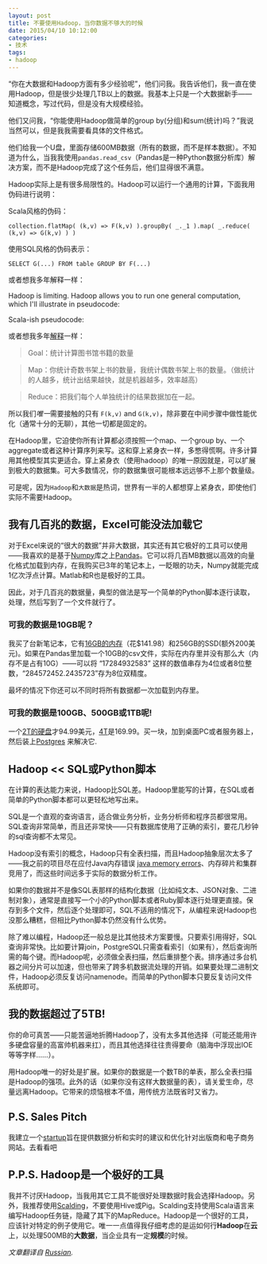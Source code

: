 ```yaml
---
layout: post
title: 不要使用Hadoop，当你数据不够大的时候
date: 2015/04/10 10:12:00
categories: 
- 技术
tags: 
- hadoop
---
```


“你在大数据和Hadoop方面有多少经验呢”，他们问我。我告诉他们，我一直在使用Hadoop，但是很少处理几TB以上的数据。我基本上只是一个大数据新手——知道概念，写过代码，但是没有大规模经验。

他们又问我，“你能使用Hadoop做简单的group by(分组)和sum(统计)吗？”我说当然可以，但是我我需要看具体的文件格式。

他们给我一个U盘，里面存储600MB数据（所有的数据，而不是样本数据）。不知道为什么，当我我使用`pandas.read_csv`（Pandas是一种Python数据分析库）解决方案，而不是Hadoop完成了这个任务后，他们显得很不满意。

Hadoop实际上是有很多局限性的。Hadoop可以运行一个通用的计算，下面我用伪码进行说明：

Scala风格的伪码：

	collection.flatMap( (k,v) => F(k,v) ).groupBy( _._1 ).map( _.reduce( (k,v) => G(k,v) ) )

使用SQL风格的伪码表示：

	SELECT G(...) FROM table GROUP BY F(...)

或者想我多年解释一样：

Hadoop is limiting. Hadoop allows you to run one general computation, which I'll illustrate in pseudocode:

Scala-ish pseudocode:

或者想我多年[解释](https://www.chrisstucchio.com/blog/2011/mapreduce_explained.html)一样：

> Goal：统计计算图书馆书籍的数量

> 

> Map：你统计奇数书架上书的数量，我统计偶数书架上书的数量。（做统计的人越多，统计出结果越快，就是机器越多，效率越高）

> Reduce：把我们每个人单独统计的结果数据加在一起。

所以我们*唯一*需要接触的只有 `F(k,v)` and `G(k,v)`，除非要在中间步骤中做性能优化（通常十分的无聊），其他一切都是固定的。

在Hadoop里，它迫使你所有计算都必须按照一个map、一个group by、一个aggregate或者这种计算序列来写。这和穿上紧身衣一样，多憋得慌啊。许多计算用其他模型其实更适合。穿上紧身衣（使用hadoop）的唯一原因就是，可以扩展到极大的数据集。可大多数情况，你的数据集很可能根本远远够不上那个数量级。

可是呢，因为`Hadoop`和`大数据`是热词，世界有一半的人都想穿上紧身衣，即使他们实际不需要Hadoop。

## 我有几百兆的数据，Excel可能没法加载它

对于Excel来说的“很大的数据”并非大数据，其实还有其它极好的工具可以使用——我喜欢的是基于[Numpy](http://www.numpy.org/)库之上[Pandas](http://pandas.pydata.org/)。它可以将几百MB数据以高效的向量化格式加载到内存，在我购买已3年的笔记本上，一眨眼的功夫，Numpy就能完成1亿次浮点计算。Matlab和R也是极好的工具。

因此，对于几百兆的数据量，典型的做法是写一个简单的Python脚本逐行读取，处理，然后写到了一个文件就行了。

### 可我的数据是10GB呢？

我买了台新笔记本，它有[16GB的内存](http://www.amazon.com/gp/product/B0076W9Q5A/ref=as_li_ss_tl?ie=UTF8&camp=1789&creative=390957&creativeASIN=B0076W9Q5A&linkCode=as2&tag=christuc-20)（花$141.98）和256GB的SSD(额外200美元)。如果在Pandas里加载一个10GB的csv文件，实际在内存里并没有那么大（内存不是占有10G）——可以将 “17284932583” 这样的数值串存为4位或者8位整数，“284572452.2435723”存为8位双精度。

最坏的情况下你还可以不同时将所有数据都一次加载到内存里。

### 可我的数据是100GB、500GB或1TB呢!

一个[2T的硬盘](http://www.amazon.com/gp/product/B005T3GRN2/ref=as_li_ss_tl?ie=UTF8&camp=1789&creative=390957&creativeASIN=B005T3GRN2&linkCode=as2&tag=christuc-20)才94.99美元，[4T](http://www.amazon.com/gp/product/B005T3GRN2/ref=as_li_ss_tl?ie=UTF8&camp=1789&creative=390957&creativeASIN=B005T3GRN2&linkCode=as2&tag=christuc-20)是169.99。买一块，加到桌面PC或者服务器上，然后装上[Postgres](http://www.postgresql.org/) 来解决它.

## Hadoop << SQL或Python脚本

在计算的表达能力来说，Hadoop比SQL差。Hadoop里能写的计算，在SQL或者简单的Python脚本都可以更轻松地写出来。

SQL是一个直观的查询语言，适合做业务分析，业务分析师和程序员都很常用。SQL查询非常简单，而且还非常快——只有数据库使用了正确的索引，要花几秒钟的sql查询都不太常见。

Hadoop没有索引的概念，Hadoop只有全表扫描，而且Hadoop抽象层次太多了——我之前的项目尽在应付Java内存错误 [java memory errors](/blog/2013/gc_overhead_limit.html)、内存碎片和集群竞用了，而这些时间远多于实际的数据分析工作。

如果你的数据并不是像SQL表那样的结构化数据（比如纯文本、JSON对象、二进制对象），通常是直接写一个小的Python脚本或者Ruby脚本逐行处理更直接。保存到多个文件，然后逐个处理即可，SQL不适用的情况下，从编程来说Hadoop也没那么糟糕，但相比Python脚本仍然没有什么优势。

除了难以编程，Hadoop还一般总是比其他技术方案要慢。只要索引用得好，SQL查询非常快。比如要计算join，PostgreSQL只需查看索引（如果有），然后查询所需的每个键。而Hadoop呢，必须做全表扫描，然后重排整个表。排序通过多台机器之间分片可以加速，但也带来了跨多机数据流处理的开销。如果要处理二进制文件，Hadoop必须反复访问namenode。而简单的Python脚本只要反复访问文件系统即可。

## 我的数据超过了5TB!

你的命可真苦——只能苦逼地折腾Hadoop了，没有太多其他选择（可能还能用许多硬盘容量的高富帅机器来扛），而且其他选择往往贵得要命（脑海中浮现出IOE等等字样……）。

用Hadoop唯一的好处是扩展。如果你的数据是一个数TB的单表，那么全表扫描是Hadoop的强项。此外的话（如果你没有这样大数据量的表），请关爱生命，尽量远离Hadoop。它带来的烦恼根本不值，用传统方法既省时又省力。

## P.S. Sales Pitch

我建立一个[startup](http://www.bayesianwitch.com/)旨在提供数据分析和实时的建议和优化针对出版商和电子商务网站。去看看吧

## P.P.S. Hadoop是一个极好的工具

我并不讨厌Hadoop，当我用其它工具不能很好处理数据时我会选择Hadoop。另外，我推荐使用[Scalding](https://github.com/twitter/scalding)，不要使用Hive或Pig。Scalding支持使用Scala语言来编写Hadoop任务链，隐藏了其下的MapReduce。Hadoop是一个很好的工具，应该针对特定的例子使用它。唯一一点值得我仔细考虑的是运如何行**Hadoop**在**云**上，以处理500MB的**大数据**，当企业具有一定**规模**的时候。


*文章翻译自 [Russian](http://habrahabr.ru/post/194434/).*
